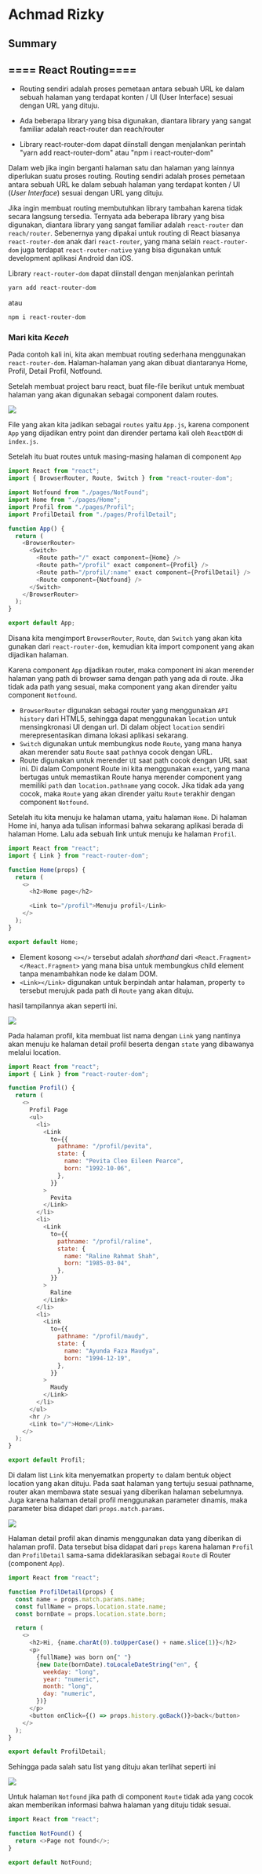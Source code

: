 # Achmad Rizky

## Summary

## ==== React Routing====

- Routing sendiri adalah proses pemetaan antara sebuah URL ke dalam sebuah halaman yang terdapat konten / UI (User Interface) sesuai dengan URL yang dituju.

- Ada beberapa library yang bisa digunakan, diantara library yang sangat familiar adalah react-router dan reach/router

- Library react-router-dom dapat diinstall dengan menjalankan perintah "yarn add react-router-dom" atau "npm i react-router-dom"

Dalam web jika ingin berganti halaman satu dan halaman yang lainnya diperlukan suatu proses routing. Routing sendiri adalah proses pemetaan antara sebuah URL ke dalam sebuah halaman yang terdapat konten / UI (_User Interface_) sesuai dengan URL yang dituju.

Jika ingin membuat routing membutuhkan library tambahan karena tidak secara langsung tersedia. Ternyata ada beberapa library yang bisa digunakan, diantara library yang sangat familiar adalah `react-router` dan `reach/router`. Sebenernya yang dipakai untuk routing di React biasanya `react-router-dom` anak dari `react-router`, yang mana selain `react-router-dom` juga terdapat `react-router-native` yang bisa digunakan untuk development aplikasi Android dan iOS.

Library `react-router-dom` dapat diinstall dengan menjalankan perintah

```bash
yarn add react-router-dom

```

atau

```bash
npm i react-router-dom

```

### Mari kita _Keceh_

Pada contoh kali ini, kita akan membuat routing sederhana menggunakan `react-router-dom`. Halaman-halaman yang akan dibuat diantaranya Home, Profil, Detail Profil, Notfound.

Setelah membuat project baru react, buat file-file berikut untuk membuat halaman yang akan digunakan sebagai component dalam routes.

![](https://afrijaldzuhri.com/belajar-routing-dalam-react/1.png)

File yang akan kita jadikan sebagai `routes` yaitu `App.js`, karena component `App` yang dijadikan entry point dan dirender pertama kali oleh `ReactDOM` di `index.js`.

Setelah itu buat routes untuk masing-masing halaman di component `App`

```js
import React from "react";
import { BrowserRouter, Route, Switch } from "react-router-dom";

import Notfound from "./pages/NotFound";
import Home from "./pages/Home";
import Profil from "./pages/Profil";
import ProfilDetail from "./pages/ProfilDetail";

function App() {
  return (
    <BrowserRouter>
      <Switch>
        <Route path="/" exact component={Home} />
        <Route path="/profil" exact component={Profil} />
        <Route path="/profil/:name" exact component={ProfilDetail} />
        <Route component={Notfound} />
      </Switch>
    </BrowserRouter>
  );
}

export default App;
```

Disana kita mengimport `BrowserRouter`, `Route`, dan `Switch` yang akan kita gunakan dari `react-router-dom`, kemudian kita import component yang akan dijadikan halaman.

Karena component `App` dijadikan router, maka component ini akan merender halaman yang path di browser sama dengan path yang ada di route. Jika tidak ada path yang sesuai, maka component yang akan dirender yaitu component `Notfound`.

- `BrowserRouter` digunakan sebagai router yang menggunakan `API history` dari HTML5, sehingga dapat menggunakan `location` untuk mensingkronasi UI dengan url. Di dalam object `location` sendiri merepresentasikan dimana lokasi aplikasi sekarang.
- `Switch` digunakan untuk membungkus node `Route`, yang mana hanya akan merender satu `Route` saat `path`nya cocok dengan URL.
- Route digunakan untuk merender `UI` saat path cocok dengan URL saat ini. Di dalam Component Route ini kita menggunakan `exact`, yang mana bertugas untuk memastikan Route hanya merender component yang memiliki `path` dan `location.pathname` yang cocok. Jika tidak ada yang cocok, maka `Route` yang akan dirender yaitu `Route` terakhir dengan component `Notfound`.

Setelah itu kita menuju ke halaman utama, yaitu halaman `Home`. Di halaman Home ini, hanya ada tulisan informasi bahwa sekarang aplikasi berada di halaman Home. Lalu ada sebuah link untuk menuju ke halaman `Profil`.

```js
import React from "react";
import { Link } from "react-router-dom";

function Home(props) {
  return (
    <>
      <h2>Home page</h2>

      <Link to="/profil">Menuju profil</Link>
    </>
  );
}

export default Home;
```

- Element kosong `<></>` tersebut adalah _shorthand_ dari `<React.Fragment></React.Fragment>` yang mana bisa untuk membungkus child element tanpa menambahkan node ke dalam DOM.
- `<Link></Link>` digunakan untuk berpindah antar halaman, property `to` tersebut merujuk pada path di `Route` yang akan dituju.

hasil tampilannya akan seperti ini.

![](https://afrijaldzuhri.com/belajar-routing-dalam-react/home.png)

Pada halaman profil, kita membuat list nama dengan `Link` yang nantinya akan menuju ke halaman detail profil beserta dengan `state` yang dibawanya melalui location.

```js
import React from "react";
import { Link } from "react-router-dom";

function Profil() {
  return (
    <>
      Profil Page
      <ul>
        <li>
          <Link
            to={{
              pathname: "/profil/pevita",
              state: {
                name: "Pevita Cleo Eileen Pearce",
                born: "1992-10-06",
              },
            }}
          >
            Pevita
          </Link>
        </li>
        <li>
          <Link
            to={{
              pathname: "/profil/raline",
              state: {
                name: "Raline Rahmat Shah",
                born: "1985-03-04",
              },
            }}
          >
            Raline
          </Link>
        </li>
        <li>
          <Link
            to={{
              pathname: "/profil/maudy",
              state: {
                name: "Ayunda Faza Maudya",
                born: "1994-12-19",
              },
            }}
          >
            Maudy
          </Link>
        </li>
      </ul>
      <hr />
      <Link to="/">Home</Link>
    </>
  );
}

export default Profil;
```

Di dalam list `Link` kita menyematkan property `to` dalam bentuk object location yang akan dituju. Pada saat halaman yang tertuju sesuai pathname, router akan membawa state sesuai yang diberikan halaman sebelumnya. Juga karena halaman detail profil menggunakan parameter dinamis, maka parameter bisa didapet dari `props.match.params`.

![](https://afrijaldzuhri.com/belajar-routing-dalam-react/profil.png)

Halaman detail profil akan dinamis menggunakan data yang diberikan di halaman profil. Data tersebut bisa didapat dari `props` karena halaman `Profil` dan `ProfilDetail` sama-sama dideklarasikan sebagai `Route` di Router (component `App`).

```js
import React from "react";

function ProfilDetail(props) {
  const name = props.match.params.name;
  const fullName = props.location.state.name;
  const bornDate = props.location.state.born;

  return (
    <>
      <h2>Hi, {name.charAt(0).toUpperCase() + name.slice(1)}</h2>
      <p>
        {fullName} was born on{" "}
        {new Date(bornDate).toLocaleDateString("en", {
          weekday: "long",
          year: "numeric",
          month: "long",
          day: "numeric",
        })}
      </p>
      <button onClick={() => props.history.goBack()}>back</button>
    </>
  );
}

export default ProfilDetail;
```

Sehingga pada salah satu list yang dituju akan terlihat seperti ini

![](https://afrijaldzuhri.com/belajar-routing-dalam-react/detail.png)

Untuk halaman `Notfound` jika path di component `Route` tidak ada yang cocok akan memberikan informasi bahwa halaman yang dituju tidak sesuai.

```js
import React from "react";

function NotFound() {
  return <>Page not found</>;
}

export default NotFound;
```
